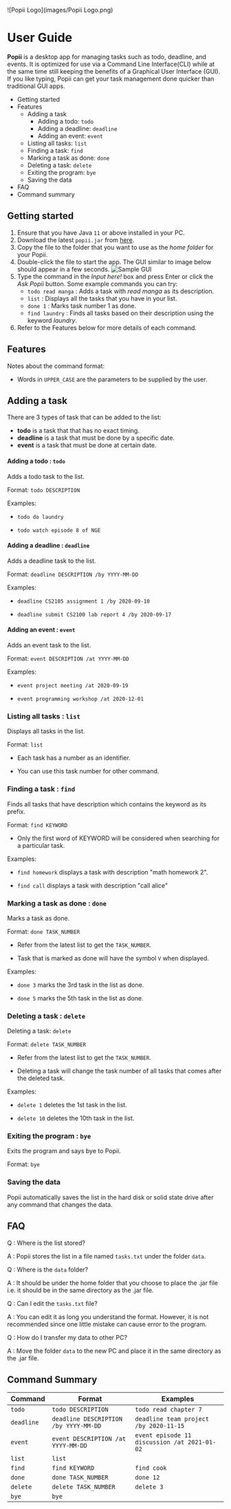 ![Popii Logo](images/Popii Logo.png)

# User Guide
**Popii** is a desktop app for managing tasks such as todo, deadline, and events.
It is optimized for use via a Command Line Interface(CLI) while at the same
time still keeping the benefits of a Graphical User Interface (GUI). If you
like typing, Popii can get your task management done quicker than traditional
GUI apps.

- Getting started
- Features
  - Adding a task
    - Adding a todo: `todo`
    - Adding a deadline: `deadline`
    - Adding an event: `event`
  - Listing all tasks: `list`
  - Finding a task: `find`
  - Marking a task as done: `done`
  - Deleting a task: `delete`
  - Exiting the program: `bye`
  - Saving the data
- FAQ
- Command summary


## Getting started
1. Ensure that you have Java `11` or above installed in your PC.
2. Download the latest `popii.jar` from [here](https://github.com/michael-setia/ip/releases/tag/v0.1).
3. Copy the file to the folder that you want to use as the *home folder* for your Popii.
4. Double-click the file to start the app. The GUI similar to image below should appear in a few seconds.
![Sample GUI](images/SampleUi.png)
5. Type the command in the *Input here!* box and press Enter or click the *Ask Popii* button.
   Some example commands you can try:
   - `todo read manga` : Adds a task with *read manga* as its description.
   - `list` : Displays all the tasks that you have in your list.
   - `done 1` : Marks task number 1 as done.
   - `find laundry` : Finds all tasks based on their description using the keyword *laundry*.
6. Refer to the Features below for more details of each command.


## Features 
Notes about the command format:
- Words in `UPPER_CASE` are the parameters to be supplied by the user.


## Adding a task
There are 3 types of task that can be added to the list:
- **todo** is a task that that has no exact timing.
- **deadline** is a task that must be done by a specific date.
- **event** is a task that must be done at certain date.

#### Adding a todo : `todo`
Adds a todo task to the list.

Format: `todo DESCRIPTION`

Examples:

- `todo do laundry`

- `todo watch episode 8 of NGE`

#### Adding a deadline : `deadline`

Adds a deadline task to the list.

Format: `deadline DESCRIPTION /by YYYY-MM-DD`

Examples:

- `deadline CS2105 assignment 1 /by 2020-09-10`

- `deadline submit CS2100 lab report 4 /by 2020-09-17`

#### Adding an event : `event`

Adds an event task to the list.

Format: `event DESCRIPTION /at YYYY-MM-DD`

Examples:

- `event project meeting /at 2020-09-19`

- `event programming workshop /at 2020-12-01`

### Listing all tasks : `list`

Displays all tasks in the list.

Format: `list`

- Each task has a number as an identifier.

- You can use this task number for other command.


### Finding a task : `find`

Finds all tasks that have description which contains the keyword as its prefix.

Format: `find KEYWORD`

- Only the first word of KEYWORD will be considered when searching for a particular task.

Examples:

- `find homework` displays a task with description "math homework 2".

- `find call` displays a task with description "call alice"


### Marking a task as done : `done`

Marks a task as done.

Format: `done TASK_NUMBER`

- Refer from the latest list to get the `TASK_NUMBER`.

- Task that is marked as done will have the symbol `V` when displayed.

Examples:

- `done 3` marks the 3rd task in the list as done.

- `done 5` marks the 5th task in the list as done.


### Deleting a task : `delete`

Deleting a task: `delete`

Format: `delete TASK_NUMBER`

- Refer from the latest list to get the `TASK_NUMBER`.

- Deleting a task will change the task number of all tasks that comes after the deleted task.

Examples:

- `delete 1` deletes the 1st task in the list.

- `delete 10` deletes the 10th task in the list.


### Exiting the program : `bye`

Exits the program and says bye to Popii.

Format: `bye`


### Saving the data

Popii automatically saves the list in the hard disk or solid state drive after any command that changes the 
data.


## FAQ

Q : Where is the list stored?

A : Popii stores the list in a file named `tasks.txt` under the folder `data`.


Q : Where is the `data` folder?

A : It should be under the home folder that you choose to place the .jar file i.e. it should be in the same directory as the .jar file.


Q : Can I edit the `tasks.txt` file?

A : You can edit it as long you understand the format. However, it is not recommended since one little mistake can cause error to the program.


Q : How do I transfer my data to other PC?

A : Move the folder `data` to the new PC and place it in the same directory as the .jar file.


## Command Summary
Command | Format | Examples
------- | ------ | --------
`todo` | `todo DESCRIPTION` | `todo read chapter 7`
`deadline` | `deadline DESCRIPTION /by YYYY-MM-DD` | `deadline team project /by 2020-11-15`
`event` | `event DESCRIPTION /at YYYY-MM-DD` | `event episode 11 discussion /at 2021-01-02`
`list` | `list`
`find` | `find KEYWORD` | `find cook`
`done` | `done TASK_NUMBER` | `done 12`
`delete` | `delete TASK_NUMBER` | `delete 3`
`bye` | `bye` |